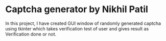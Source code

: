 # Captcha generator  by Nikhil Patil
 In this project, I have created GUI window of randomly generated captcha using tkinter which takes verification test of user and gives result as Verification done or not. 
